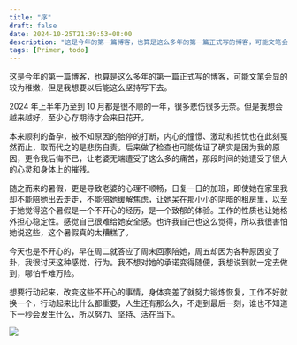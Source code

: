 ```yaml
---
title: "序"
draft: false
date: 2024-10-25T21:39:53+08:00
description: "这是今年的第一篇博客，也算是这么多年的第一篇正式写的博客，可能文笔会显的较为稚嫩，但是我想要以后能这么坚持写下去。"
tags: [Primer, todo]
---
```



这是今年的第一篇博客，也算是这么多年的第一篇正式写的博客，可能文笔会显的较为稚嫩，但是我想要以后能这么坚持写下去。

2024 年上半年乃至到 10 月都是很不顺的一年，很多悲伤很多无奈。但是我想会越来越好，至少心存期待才会来日花开。

本来顺利的备孕，被不知原因的胎停的打断，内心的憧憬、激动和担忧也在此刻戛然而止，取而代之的是悲伤自责。后来做了检查也可能佐证了确实是因为我的原因，更令我后悔不已，让老婆无端遭受了这么多的痛苦，那段时间的她遭受了很大的心灵和身体上的摧残。

随之而来的暑假，更是导致老婆的心理不顺畅，日复一日的加班，即使她在家里我却不能陪她出去走走，不能陪她缓解焦虑，让她呆在那小小的阴暗的租房里，以至于她觉得这个暑假是一个不开心的经历，是一个致郁的体验。工作的性质也让她格外担心稳定性。感觉自己很难给她安全感。也许我自己也这么觉得，所以我很害怕她说这些，这个暑假真的太糟糕了。

今天也是不开心的，早在周二就答应了周末回家陪她，周五却因为各种原因变了卦，我很讨厌这种感觉，行为。我不想对她的承诺变得随便，我想说到就一定去做到，哪怕千难万险。

想要行动起来，改变这些不开心的事情，身体变差了就努力锻炼恢复，工作不好就换一个，行动起来比什么都重要，人生还有那么久，不走到最后一刻，谁也不知道下一秒会发生什么，所以努力、坚持、活在当下。


![](http://ipv4.zhangyk.space:9089/pic/2024/10/25/671ba2535e144.jpg)